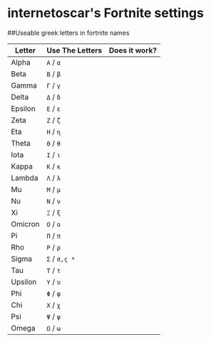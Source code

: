 # internetoscar's Fortnite settings

##Useable greek letters in fortnite names

| Letter  | Use The Letters |Does it work? |
| --- | --- |---
| Alpha | `Α` / `α` |  |  
| Beta | `Β` / `β` |  |  
| Gamma | `Γ` / `γ` |  |
| Delta | `Δ` / `δ` |  |
| Epsilon | `Ε` / `ε` |  |
| Zeta | `Ζ` / `ζ` |  |
| Eta | `Η` / `η` |  |
| Theta | `Θ` / `θ` |  |
| Iota | `Ι` / `ι` |  |
| Kappa | `Κ` / `κ` |  |
| Lambda | `Λ` / `λ` |  |
| Mu | `Μ` / `μ` |  |
| Nu | `Ν` / `ν` |  |
| Xi | `Ξ` / `ξ` |  |
| Omicron | `Ο` / `ο` |  |
| Pi | `Π` / `π` |  |
| Rho | `Ρ` / `ρ` |  |
| Sigma | `Σ` / `σ,ς *` |  |
| Tau | `Τ` / `τ` |  |
| Upsilon | `Υ` / `υ` |  |
| Phi | `Φ` / `φ` |  |
| Chi | `Χ` / `χ` |  |
| Psi | `Ψ` / `ψ` |  |
| Omega | `Ω` / `ω` |  |

